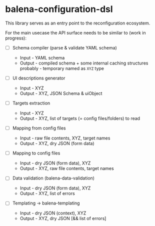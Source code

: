 # balena-configuration-dsl

This library serves as an entry point to the reconfiguration ecosystem.

For the main usecase the API surface needs to be similar to (work in progress):

* [ ] Schema compiler (parse & validate YAML schema)
  * Input - YAML schema
  * Output - compiled schema + some internal caching structures probably - temporary named as `XYZ` type

* [ ] UI descriptions generator
  * Input - XYZ
  * Output - XYZ, JSON Schema & uiObject

* [ ] Targets extraction
  * Input - XYZ
  * Output - XYZ, list of targets (= config files/folders) to read

* [ ] Mapping from config files
  * Input - raw file contents, XYZ, target names
  * Output - XYZ, dry JSON (form data)

* [ ] Mapping to config files
  * Input - dry JSON (form data), XYZ
  * Output - XYZ, raw file contents, target names

* [ ] Data validation (balena-data-validation)
  * Input - dry JSON (form data), XYZ
  * Output - XYZ, list of errors

* [ ] Templating -> balena-templating
  * Input - dry JSON (context), XYZ
  * Output - XYZ, dry JSON [&& list of errors]